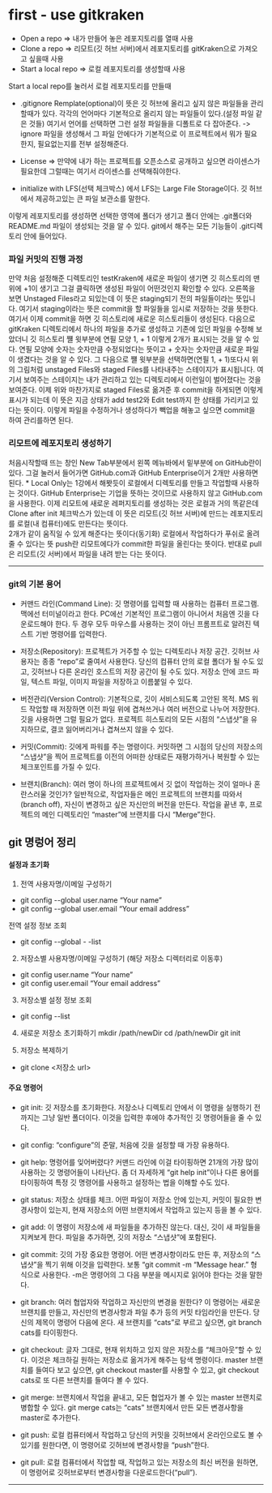 # first - use gitkraken

- Open a repo => 내가 만들어 놓은 레포지토리를 열때 사용
- Clone a repo => 리모트(깃 허브 서버)에서 레포지토리를 gitKraken으로 가져오고 싶을때 사용
- Start a local repo => 로컬 레포지토리를 생성할때 사용

Start a local repo를 눌러서 로컬 레포지토리를 만들때 
- .gitignore Remplate(optional)이 뜻은 깃 허브에 올리고 싶지 않은 파일들을 관리할때가 있다. 각각의 언어마다 기본적으로 올리지 않는 파일들이 있다.(설정 파일 같은 것들) 
   여기서 언어를 선택하면 그런 설정 파일들을 디폴트로 다 잡아준다. -> ignore 파일을 생성해서 그 파일 안에다가 기본적으로 이 프로젝트에서 뭐가 필요한지, 필요없는지를 전부 설정해준다.

- License => 만약에 내가 하는 프로젝트를 오픈소스로 공개하고 싶으면 라이센스가 필요한데 그럴때는 여기서 라이센스를 선택해줘야한다.

- initialize with LFS(선택 체크박스) 에서 LFS는 Large File Storage이다.
깃 허브에서 제공하고있는 큰 파일 보관소를 말한다.


이렇게 레포지토리를 생성하면 선택한 영역에 폴더가 생기고 폴더 안에는 .git폴더와 
README.md 파일이 생성되는 것을 알 수 있다.
git에서 해주는 모든 기능들이 .git디렉토리 안에 들어있다.

### 파일 커밋의 진행 과정

만약 처음 설정해준 디렉토리인 testKraken에 새로운 파일이 생기면 깃 히스토리의 맨 위에 +1이 생기고 그걸 클릭하면 생성된 파일이 어떤것인지 확인할 수 있다.
오른쪽을 보면 Unstaged Files라고 되있는데 이 뜻은 staging되기 전의 파일들이라는 뜻입니다. 여기서 staging이라는 뜻은 commit을 할 파일들을 임시로 저장하는 것을 뜻한다.
여기서 이제 commit을 하면 깃 히스토리에 새로운 히스토리들이 생성된다.
다음으로 gitKraken 디렉토리에서 하나의 파일을 추가로 생성하고 기존에 있던 파일을 수정해 보았더니 깃 히스토리 쨸 윗부분에 연필 모양 1, + 1 이렇게 2개가 표시되는 것을 알 수 있다. 
연필 모양에 숫자는 숫자만큼 수정되었다는 뜻이고 + 숫자는 숫자만큼 새로운 파일이 생겼다는 것을 알 수 있다. 
그 다음으로 쨸 윗부분을 선택하면(연필 1, + 1)또다시 위의 그림처럼 unstaged Files와 staged Files를 나타내주는 스테이지가 표시됩니다.
여기서 보여주는 스테이지는 내가 관리하고 있는 디렉토리에서 이런일이 벌어졌다는 것을 보여준다.
이제 위와 마찬가지로 staged Files로 옮겨준 후 commit을 하게되면 
이렇게 표시가 되는데 이 뜻은 지금 상태가 add test2와 Edit test까지 한 상태를 가리키고 있다는 뜻이다.
이렇게 파일을 수정하거나 생성하다가 빽업을 해놓고 싶으면 commit을 하여 관리를하면 된다.

### 리모트에 레포지토리 생성하기

처음시작할때 뜨는 창인 New Tab부분에서 
왼쪽 메뉴바에서 밑부분에 on GitHub란이 있다. 
그걸 눌러서 들어가면 GitHub.com과
GitHub Enterprise이거 2개만 사용하면 된다. * Local Only는 1강에서 해봣듯이 로컬에서 디렉토리를 만들고 작업할때 사용하는 것이다.
GitHub Enterprise는 기업을 뜻하는 것이므로 사용하지 않고 GitHub.com을 사용한다.
이제 리모트에 새로운 레퍼지토리를 생성하는 것은 로컬과 거의 똑같은데 
Clone after init 체크박스가 있는데 이 뜻은 리모트(깃 허브 서버)에 만드는 레포지토리를 로컬(내 컴퓨터)에도 만든다는 뜻이다.  
2개가 같이 움직일 수 있게 해준다는 뜻이다(동기화) 로컬에서 작업하다가 푸쉬로 올려줄 수 있다는 뜻
push란 리모트에다가 commit한 파일을 올린다는 뜻이다.
반대로 pull은 리모트(깃 서버)에서 파일을 내려 받는 다는 뜻이다.


**** 
### git의 기본 용어

- 커맨드 라인(Command Line): 깃 명령어를 입력할 때 사용하는 컴퓨터 프로그램. 맥에선 터미널이라고 한다. PC에선 기본적인 프로그램이 아니어서 처음엔 깃을 다운로드해야 한다.
  두 경우 모두 마우스를 사용하는 것이 아닌 프롬프트로 알려진 텍스트 기반 명령어를 입력한다.

- 저장소(Repository): 프로젝트가 거주할 수 있는 디렉토리나 저장 공간. 깃허브 사용자는 종종 “repo”로 줄여서 사용한다. 당신의 컴퓨터 안의 로컬 폴더가 될 수도 있고, 
  깃허브나 다른 온라인 호스트의 저장 공간이 될 수도 있다. 저장소 안에 코드 파일, 텍스트 파일, 이미지 파일을 저장하고 이름붙일 수 있다.

- 버전관리(Version Control): 기본적으로, 깃이 서비스되도록 고안된 목적. MS 워드 작업할 때 저장하면 이전 파일 위에 겹쳐쓰거나 여러 버전으로 나누어 저장한다. 
  깃을 사용하면 그럴 필요가 없다. 프로젝트 히스토리의 모든 시점의 “스냅샷”을 유지하므로, 결코 잃어버리거나 겹쳐쓰지 않을 수 있다.

- 커밋(Commit): 깃에게 파워를 주는 명령이다. 커밋하면 그 시점의 당신의 저장소의 “스냅샷”을 찍어 프로젝트를 이전의 어떠한 상태로든 재평가하거나 복원할 수 있는 체크포인트를 가질 수 있다.

- 브랜치(Branch): 여러 명이 하나의 프로젝트에서 깃 없이 작업하는 것이 얼마나 혼란스러울 것인가? 일반적으로, 작업자들은 메인 프로젝트의 브랜치를 따와서(branch off), 
  자신이 변경하고 싶은 자신만의 버전을 만든다. 작업을 끝낸 후, 프로젝트의 메인 디렉토리인 “master”에 브랜치를 다시 “Merge”한다.

## git 명렁어 정리

#### 설정과 초기화
1) 전역 사용자명/이메일 구성하기
- git config --global user.name “Your name”
- git config --global user.email “Your email address”

전역 설정 정보 조회
- git config --global - -list

2) 저장소별 사용자명/이메일 구성하기 (해당 저장소 디렉터리로 이동후)
- git config user.name “Your name”
- git config user.email “Your email address”

3) 저장소별 설정 정보 조회
- git config --list

4) 새로운 저장소 초기화하기
mkdir /path/newDir
cd /path/newDir
git init

5) 저장소 복제하기
- git clone <저장소 url>

#### 주요 명령어

- git init: 깃 저장소를 초기화한다. 저장소나 디렉토리 안에서 이 명령을 실행하기 전까지는 그냥 일반 폴더이다. 이것을 입력한 후에야 추가적인 깃 명령어들을 줄 수 있다.

- git config: “configure”의 준말, 처음에 깃을 설정할 때 가장 유용하다.

- git help: 명령어를 잊어버렸다? 커맨드 라인에 이걸 타이핑하면 21개의 가장 많이 사용하는 깃 명령어들이 나타난다. 좀 더 자세하게 “git help init”이나 다른 용어를 타이핑하여 
            특정 깃 명령어를 사용하고 설정하는 법을 이해할 수도 있다.

- git status: 저장소 상태를 체크. 어떤 파일이 저장소 안에 있는지, 커밋이 필요한 변경사항이 있는지, 현재 저장소의 어떤 브랜치에서 작업하고 있는지 등을 볼 수 있다.

- git add: 이 명령이 저장소에 새 파일들을 추가하진 않는다. 대신, 깃이 새 파일들을 지켜보게 한다. 파일을 추가하면, 깃의 저장소 “스냅샷”에 포함된다.

- git commit: 깃의 가장 중요한 명령어. 어떤 변경사항이라도 만든 후, 저장소의 “스냅샷”을 찍기 위해 이것을 입력한다. 보통 “git commit -m “Message hear.” 형식으로 사용한다. 
              -m은 명령어의 그 다음 부분을 메시지로 읽어야 한다는 것을 말한다.

- git branch: 여러 협업자와 작업하고 자신만의 변경을 원한다? 이 명령어는 새로운 브랜치를 만들고, 자신만의 변경사항과 파일 추가 등의 커밋 타임라인을 만든다. 
              당신의 제목이 명령어 다음에 온다. 새 브랜치를 “cats”로 부르고 싶으면, git branch cats를 타이핑한다.

- git checkout: 글자 그대로, 현재 위치하고 있지 않은 저장소를 “체크아웃”할 수 있다. 이것은 체크하길 원하는 저장소로 옮겨가게 해주는 탐색 명령이다. 
                master 브랜치를 들여다 보고 싶으면, git checkout master를 사용할 수 있고, git checkout cats로 또 다른 브랜치를 들여다 볼 수 있다.

- git merge: 브랜치에서 작업을 끝내고, 모든 협업자가 볼 수 있는 master 브랜치로 병합할 수 있다. git merge cats는 “cats” 브랜치에서 만든 모든 변경사항을 master로 추가한다.

- git push: 로컬 컴퓨터에서 작업하고 당신의 커밋을 깃허브에서 온라인으로도 볼 수 있기를 원한다면, 이 명령어로 깃허브에 변경사항을 “push”한다.

- git pull: 로컬 컴퓨터에서 작업할 때, 작업하고 있는 저장소의 최신 버전을 원하면, 이 명령어로 깃허브로부터 변경사항을 다운로드한다(“pull”).

****




